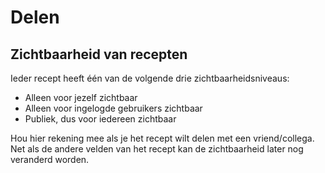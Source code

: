 # Delen

## Zichtbaarheid van recepten

Ieder recept heeft één van de volgende drie zichtbaarheidsniveaus:

* Alleen voor jezelf zichtbaar
* Alleen voor ingelogde gebruikers zichtbaar
* Publiek, dus voor iedereen zichtbaar

Hou hier rekening mee als je het recept wilt delen met een vriend/collega.
Net als de andere velden van het recept kan de zichtbaarheid later nog veranderd worden.


